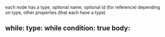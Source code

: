 each node has a type, optional name, optional id (for reference)
depending on type, other properties (that each have a type)

while:
  type: while
  condition: true
  body:
  - 